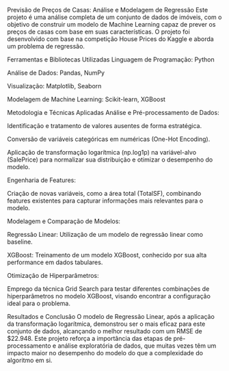 Previsão de Preços de Casas: Análise e Modelagem de Regressão
Este projeto é uma análise completa de um conjunto de dados de imóveis, com o objetivo de construir um modelo de Machine Learning capaz de prever os preços de casas com base em suas características. O projeto foi desenvolvido com base na competição House Prices do Kaggle e aborda um problema de regressão.

Ferramentas e Bibliotecas Utilizadas
Linguagem de Programação: Python

Análise de Dados: Pandas, NumPy

Visualização: Matplotlib, Seaborn

Modelagem de Machine Learning: Scikit-learn, XGBoost

Metodologia e Técnicas Aplicadas
Análise e Pré-processamento de Dados:

Identificação e tratamento de valores ausentes de forma estratégica.

Conversão de variáveis categóricas em numéricas (One-Hot Encoding).

Aplicação de transformação logarítmica (np.log1p) na variável-alvo (SalePrice) para normalizar sua distribuição e otimizar o desempenho do modelo.

Engenharia de Features:

Criação de novas variáveis, como a área total (TotalSF), combinando features existentes para capturar informações mais relevantes para o modelo.

Modelagem e Comparação de Modelos:

Regressão Linear: Utilização de um modelo de regressão linear como baseline.

XGBoost: Treinamento de um modelo XGBoost, conhecido por sua alta performance em dados tabulares.

Otimização de Hiperparâmetros:

Emprego da técnica Grid Search para testar diferentes combinações de hiperparâmetros no modelo XGBoost, visando encontrar a configuração ideal para o problema.

Resultados e Conclusão
O modelo de Regressão Linear, após a aplicação da transformação logarítmica, demonstrou ser o mais eficaz para este conjunto de dados, alcançando o melhor resultado com um RMSE de $22.948. Este projeto reforça a importância das etapas de pré-processamento e análise exploratória de dados, que muitas vezes têm um impacto maior no desempenho do modelo do que a complexidade do algoritmo em si.
